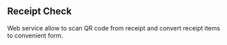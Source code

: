 ## Receipt Check

Web service allow to scan QR code from receipt and convert receipt items to convenient form.

